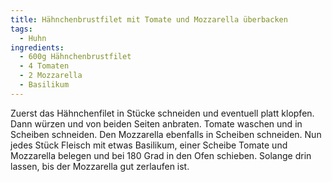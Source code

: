```yaml
---
title: Hähnchenbrustfilet mit Tomate und Mozzarella überbacken
tags:
  - Huhn
ingredients:
  - 600g Hähnchenbrustfilet
  - 4 Tomaten
  - 2 Mozzarella
  - Basilikum
---
```


Zuerst das Hähnchenfilet in Stücke schneiden und eventuell platt klopfen. Dann
würzen und von beiden Seiten anbraten. Tomate waschen und in Scheiben
schneiden. Den Mozzarella ebenfalls in Scheiben schneiden. Nun jedes Stück
Fleisch mit etwas Basilikum, einer Scheibe Tomate und Mozzarella belegen und
bei 180 Grad in den Ofen schieben. Solange drin lassen, bis der Mozzarella gut
zerlaufen ist.
